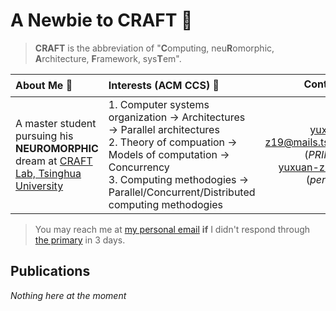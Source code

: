 # A Newbie to CRAFT :rocket:

> **CRAFT** is the abbreviation of "**C**omputing, neu**R**omorphic, **A**rchitecture, **F**ramework, sys**T**em". 

|About Me :beginner:|Interests (ACM CCS) :microscope:|Contact :envelope:|
|:-|:-|:-:|
|A master student pursuing his **NEUROMORPHIC** dream at [CRAFT Lab, Tsinghua University](https://craft.cs.tsinghua.edu.cn/) |1. Computer systems organization $\rightarrow$ Architectures $\rightarrow$ Parallel architectures </br> 2. Theory of compuation $\rightarrow$ Models of computation $\rightarrow$ Concurrency </br> 3. Computing methodogies $\rightarrow$ Parallel/Concurrent/Distributed computing methodogies|[yuxuan-z19@mails.tsinghua.edu.cn](mailto:yuxuan-z19@mails.tsinghua.edu.cn) (_PRIMARY_) </br>[yuxuan-z19@qq.com](mailto:yuxuan-z19@qq.com) (_personal_)|

> You may reach me at [my personal email](mailto:yuxuan-z19@qq.com) **if** I didn't respond through [the primary](mailto:yuxuan-z19@mails.tsinghua.edu.cn) in 3 days.

## Publications

*Nothing here at the moment*
